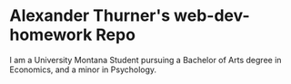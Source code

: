 # Alexander Thurner's web-dev-homework Repo

I am a University Montana Student pursuing a Bachelor of Arts degree in Economics, and a minor in Psychology. 
